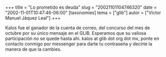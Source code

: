 +++
title = "Lo prometido es deuda"
slug = "20021101104746320"
date = "2002-11-01T10:47:46-06:00"
[taxonomies]
tema = ["glib"]
autor = ["Víctor Manuel Jáquez Leal"]
+++

Kalos fue el ganador de la cuenta de correo, del concurso del mes de
octubre por su único mensaje en el GLIB. Esperamos que su valiosa
participación no se quede hasta ahi. kalos at glib dot org dot mx, ponte
en contacto conmigo por messenger para darte tu contraseña y decirte la
manera de que la cambies.
